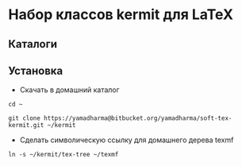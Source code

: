 # Набор классов kermit для LaTeX #

## Каталоги ##

## Установка ##

- Скачать в домашний каталог

`cd ~`

`git clone https://yamadharma@bitbucket.org/yamadharma/soft-tex-kermit.git ~/kermit`

- Сделать символическую ссылку для домашнего дерева texmf

`ln -s ~/kermit/tex-tree ~/texmf`
